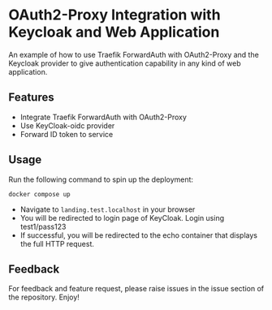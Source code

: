 
# OAuth2-Proxy Integration with Keycloak and Web Application

An example of how to use Traefik ForwardAuth with OAuth2-Proxy and the Keycloak provider to give authentication capability in any kind of web application.

## Features
- Integrate Traefik ForwardAuth with OAuth2-Proxy
- Use KeyCloak-oidc provider
- Forward ID token to service

## Usage

Run the following command to spin up the deployment:

```shell
docker compose up
```

- Navigate to `landing.test.localhost` in your browser
- You will be redirected to login page of KeyCloak. Login using test1/pass123
- If successful, you will be redirected to the echo container that displays the full HTTP request.

## Feedback
For feedback and feature request, please raise issues in the issue section of the repository. Enjoy!
